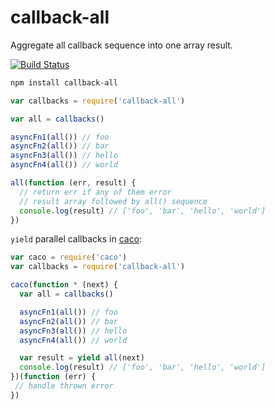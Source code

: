 # callback-all

Aggregate all callback sequence into one array result.

[![Build Status](https://travis-ci.org/cshum/callback-all.svg?branch=master)](https://travis-ci.org/cshum/callback-all)

```bash
npm install callback-all
```

```js
var callbacks = require('callback-all')

var all = callbacks()

asyncFn1(all()) // foo
asyncFn2(all()) // bar
asyncFn3(all()) // hello
asyncFn4(all()) // world

all(function (err, result) {
  // return err if any of them error
  // result array followed by all() sequence
  console.log(result) // ['foo', 'bar', 'hello', 'world']
})

```

`yield` parallel callbacks in [caco](https://github.com/cshum/caco):

```js
var caco = require('caco')
var callbacks = require('callback-all')

caco(function * (next) {
  var all = callbacks()

  asyncFn1(all()) // foo
  asyncFn2(all()) // bar
  asyncFn3(all()) // hello
  asyncFn4(all()) // world

  var result = yield all(next)
  console.log(result) // ['foo', 'bar', 'hello', 'world']
})(function (err) {
 // handle thrown error
})

```
